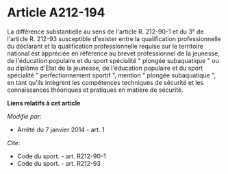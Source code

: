 # Article A212-194

La différence substantielle au sens de l'article R. 212-90-1 et du 3° de l'article R. 212-93 susceptible d'exister entre la
qualification professionnelle du déclarant et la qualification professionnelle requise sur le territoire national est
appréciée en référence au brevet professionnel de la jeunesse, de l'éducation populaire et du sport spécialité " plongée
subaquatique " ou au diplôme d'Etat de la jeunesse, de l'éducation populaire et du sport spécialité " perfectionnement
sportif ", mention " plongée subaquatique ", en tant qu'ils intègrent les compétences techniques de sécurité et les
connaissances théoriques et pratiques en matière de sécurité.

**Liens relatifs à cet article**

_Modifié par_:

  - Arrêté du 7 janvier 2014 - art. 1

_Cite_:

  - Code du sport. - art. R212-90-1
  - Code du sport. - art. R212-93
